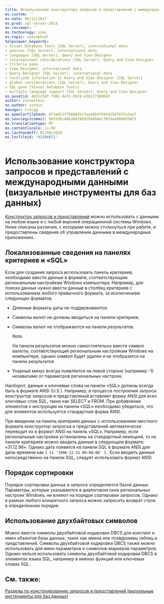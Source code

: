 ```yaml
---
title: Использование конструктора запросов и представлений с международными данными (визуальные инструменты для баз данных) | Документация Майкрософт
ms.custom: ''
ms.date: 06/13/2017
ms.prod: sql-server-2014
ms.reviewer: ''
ms.technology: ssms
ms.topic: conceptual
helpviewer_keywords:
- Visual Database Tools [SQL Server], international data
- queries [SQL Server], international data
- languages [SQL Server], Query and View Designer
- international considerations [SQL Server], Query and View Designer
- Criteria pane
- View Designer, international data
- Query Designer [SQL Server], international data
- localized information in Query and View Designer [SQL Server]
- global considerations [SQL Server], Query and View Designer
- SQL pane [Visual Database Tools]
- multiple language support [SQL Server], Query and View Designer
ms.assetid: 4b51c56f-f902-4e72-b919-e36127369b63
author: stevestein
ms.author: sstein
manager: craigg
ms.openlocfilehash: 673ad13ff5688fb17eaa4b975644256f072a3aef
ms.sourcegitcommit: b87d36c46b39af8b929ad94ec707dee8800950f5
ms.translationtype: MT
ms.contentlocale: ru-RU
ms.lasthandoff: 02/08/2020
ms.locfileid: "63204621"
---
```

# <a name="use-the-query-and-view-designer-with-international-data-visual-database-tools"></a>Использование конструктора запросов и представлений с международными данными (визуальные инструменты для баз данных)
  
  [Конструктор запросов и представлений](visual-database-tools.md) можно использовать с данными на любом языке и с любой версией операционной системы Windows. Ниже описаны различия, с которыми можно столкнуться при работе, и предоставлены сведения об управлении данными в международных приложениях.  
  
## <a name="localized-information-in-the-criteria-and-sql-panes"></a>Локализованные сведения на панелях критериев и «SQL»  
 Если для создания запроса использовать панель критериев, необходимо ввести данные в формате, соответствующем региональным настройкам Windows компьютера. Например, для поиска данных нужно ввести данные в столбец критериев с использованием любого привычного формата, за исключением следующих форматов.  
  
-   Длинные форматы даты не поддерживаются.  
  
-   Символы валют не должны вводиться на панели критериев.  
  
-   Символы валют не отображаются на панели результатов.  
  
    > [!NOTE]  
    >  На панели результатов можно самостоятельно ввести символ валюты, соответствующий региональным настройкам Windows на компьютере, однако символ будет удален и не отобразится на панели результатов.  
  
-   Унарный минус всегда появляется на левой стороне (например -1) независимо от параметров региональных настроек.  
  
 Наоборот, данные и ключевые слова на панели «SQL» должны всегда быть в формате ANSI (U.S.). Например, в процессе построения запроса конструктор запросов и представлений вставляет форму ANSI для всех ключевых слов SQL, таких как SELECT и FROM. При добавлении элементов к инструкции на панели «SQL» необходимо убедиться, что для элементов используется стандартная форма ANSI.  
  
 При введении на панель критериев данных с использованием местного формата конструктор запросов и представлений автоматически переводит их в формат ANSI на панель «SQL». Например, если региональные настройки установлены на стандартный немецкий, то на панели критериев можно вводить данные в следующем формате: «31.12.96». Однако дата появится на панели SQL в формате ANSI для даты-времени как `{ ts '1996-12-31 00:00:00' }.` Если вводить данные непосредственно на панели SQL, следует использовать формат ANSI.  
  
## <a name="sort-order"></a>Порядок сортировки  
 Порядок сортировки данных в запросе определяется базой данных. Параметры, которые указываются в диалоговом окне региональных настроек Windows, не влияют на порядок сортировки запросов. Однако в рамках любого конкретного запроса можно запросить возврат строк в определенном порядке.  
  
## <a name="using-double-byte-characters"></a>Использование двухбайтовых символов  
 Можно ввести символы двухбайтовой кодировки DBCS для констант и имен объектов базы данных, таких как имена или псевдонимы таблиц и представлений. Символы двухбайтовой кодировки DBCS также можно использовать для имен параметров и символов-маркеров параметров. Однако нельзя использовать символы двухбайтовой кодировки DBCS в элементах языка SQL, например в именах функций или ключевых словах SQL.  
  
## <a name="see-also"></a>См. также:  
 [Разделы по конструированию запросов и представлений (визуальные инструменты для баз данных)](design-queries-and-views-how-to-topics-visual-database-tools.md)  
  
  
